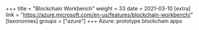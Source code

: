 +++
title = "Blockchain Workbench"
weight = 33
date = 2021-03-10
[extra]
link = "https://azure.microsoft.com/en-us/features/blockchain-workbench/"
[taxonomies]
groups = ["azure"]
+++
Azure: prototype blockchain apps

